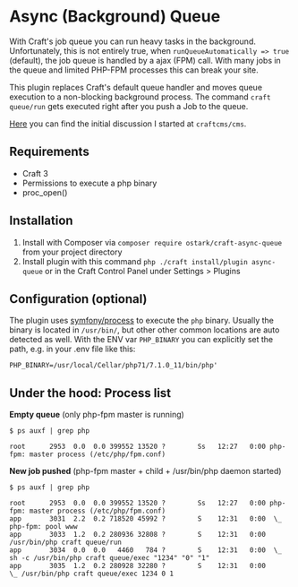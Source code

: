 # Async (Background) Queue

With Craft's job queue you can run heavy tasks in the background. Unfortunately, this is not entirely true, when `runQueueAutomatically => true` (default), the job queue is handled by a ajax (FPM) call.
With many jobs in the queue and limited PHP-FPM processes this can break your site.  

This plugin replaces Craft's default queue handler and moves queue execution to a non-blocking background process.
The command `craft queue/run` gets executed right after you push a Job to the queue. 

[Here](https://github.com/craftcms/cms/issues/1952) you can find the initial discussion I started at `craftcms/cms`.

## Requirements

* Craft 3
* Permissions to execute a php binary
* proc_open()

## Installation

1. Install with Composer via `composer require ostark/craft-async-queue` from your project directory
2. Install plugin with this command `php ./craft install/plugin async-queue` or in the Craft Control Panel under Settings > Plugins

## Configuration (optional)

The plugin uses [symfony/process](https://github.com/symfony/process) to execute the `php` binary. Usually the binary is located in `/usr/bin/`, but other other common locations are auto detected as well. With the ENV var `PHP_BINARY` you can explicitly set the path, e.g. in your .env file like this:
```
PHP_BINARY=/usr/local/Cellar/php71/7.1.0_11/bin/php'
```

## Under the hood: Process list

**Empty queue** (only php-fpm master is running)
```
$ ps auxf | grep php

root      2953  0.0  0.0 399552 13520 ?        Ss   12:27   0:00 php-fpm: master process (/etc/php/fpm.conf)
````

**New job pushed** (php-fpm master + child + /usr/bin/php daemon started)
```
$ ps auxf | grep php

root      2953  0.0  0.0 399552 13520 ?        Ss   12:27   0:00 php-fpm: master process (/etc/php/fpm.conf)
app       3031  2.2  0.2 718520 45992 ?        S    12:31   0:00  \_ php-fpm: pool www
app       3033  1.2  0.2 280936 32808 ?        S    12:31   0:00 /usr/bin/php craft queue/run
app       3034  0.0  0.0   4460   784 ?        S    12:31   0:00  \_ sh -c /usr/bin/php craft queue/exec "1234" "0" "1"
app       3035  1.2  0.2 280928 32280 ?        S    12:31   0:00      \_ /usr/bin/php craft queue/exec 1234 0 1
```
